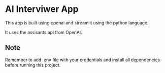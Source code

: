 # AI Interviwer App
This app is built using openai and streamlit using the python language.

It uses the assisants api from OpenAI.

## Note
Remember to add .env file with your credentials and install all dependencies before running this project.
